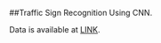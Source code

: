 ##Traffic Sign Recognition Using CNN.

Data is available at [LINK](https://www.kaggle.com/valentynsichkar/traffic-signs-preprocessed/version/1).


